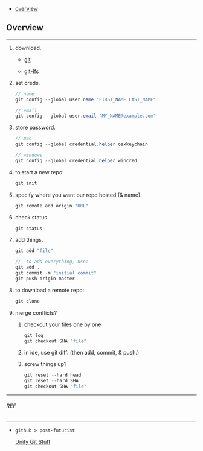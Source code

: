 * [overview](#overview)

## Overview <a name="overview"></a>

---

1.  download.

	* [git](https://git-scm.com/downloads)

	* [git-lfs](https://git-lfs.github.com/)

2.  set creds.

	```c#
	// name
	git config --global user.name "FIRST_NAME LAST_NAME"
	
	// email
	git config --global user.email "MY_NAME@example.com"
	```

3.  store password.

	```c#
	// mac
	git config --global credential.helper osxkeychain

	// windows
	git config --global credential.helper wincred
	```

4.  to start a new repo:

	```c#
	git init
	```

5.  specify where you want our repo hosted (& name).

	```c#
	git remote add origin "URL"
	```

6.  check status.

	```c#
	git status
	```

7.  add things.

	```c#
	git add "file"

	// -to add everything, use:
	git add .
	git commit -m "initial commit"
	git push origin master
	```

8.  to download a remote repo:

	```c#
	git clone
	```

9.  merge conflicts?

	1. checkout your files one by one

		```c#
		git log
		git checkout SHA "file"
		```

	2. in ide, use git diff. (then add, commit, & push.)

	3. screw things up?

		```c#
		git reset --hard head
		git reset --hard SHA
		git checkout SHA "file"
		```

---

###### REF

---

* `github > post-futurist`

	[Unity Git Stuff](https://github.com/thePostFuturist/UnityGitStuff)